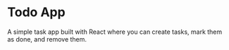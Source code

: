 
# Todo App

A simple task app built with React where you can create tasks, mark them as done, and remove them.
